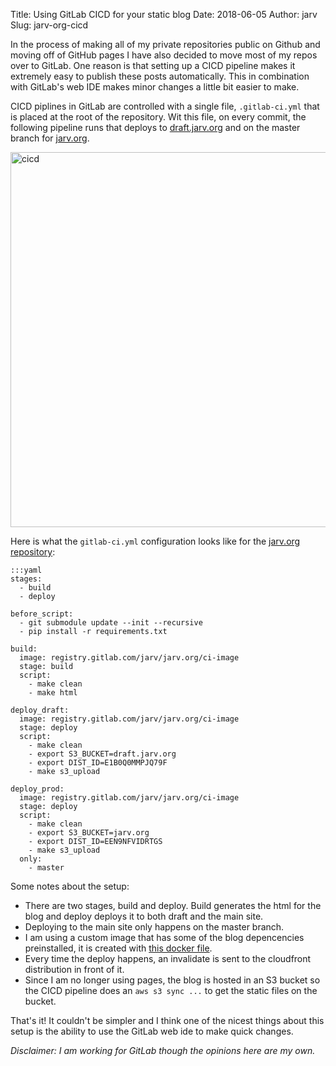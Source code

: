 Title: Using GitLab CICD for your static blog
Date: 2018-06-05
Author: jarv
Slug: jarv-org-cicd

In the process of making all of my private repositories public on Github and moving off of GitHub
pages I have also decided to move most of my repos over to GitLab. 
One reason is that setting up a CICD pipeline makes it 
extremely easy to publish these posts automatically. This in combination with GitLab's
web IDE makes minor changes a little bit easier to make.

CICD piplines in GitLab are controlled with a single file, `.gitlab-ci.yml` that is placed
at the root of the repository.
Wit this file, on every commit, the following pipeline runs that deploys to [draft.jarv.org](https://draft.jarv.org)
and on the master branch for [jarv.org](https://jarv.org).

<img src="{attach}static/jarv-cicd.png" width="600px" alt="cicd"/>

Here is what the `gitlab-ci.yml` configuration looks like for the [jarv.org repository](https://gitlab.com/jarv/jarv.org/blob/master/.gitlab-ci.yml):

```
:::yaml
stages:
  - build
  - deploy

before_script:
  - git submodule update --init --recursive
  - pip install -r requirements.txt

build:
  image: registry.gitlab.com/jarv/jarv.org/ci-image
  stage: build
  script:
    - make clean
    - make html

deploy_draft:
  image: registry.gitlab.com/jarv/jarv.org/ci-image
  stage: deploy
  script:
    - make clean
    - export S3_BUCKET=draft.jarv.org
    - export DIST_ID=E1B0Q0MMPJQ79F
    - make s3_upload

deploy_prod:
  image: registry.gitlab.com/jarv/jarv.org/ci-image
  stage: deploy
  script:
    - make clean
    - export S3_BUCKET=jarv.org
    - export DIST_ID=EEN9NFVIDRTGS
    - make s3_upload
  only:
    - master
```

Some notes about the setup:

* There are two stages, build and deploy. Build generates the html for the blog and deploy deploys it to both draft and the main site.
* Deploying to the main site only happens on the master branch.
* I am using a custom image that has some of the blog depencencies preinstalled, it is created with [this docker file](https://gitlab.com/jarv/jarv.org/blob/master/Dockerfile-ci).
* Every time the deploy happens, an invalidate is sent to the cloudfront distribution in front of it.
* Since I am no longer using pages, the blog is hosted in an S3 bucket so the CICD pipeline does an `aws s3 sync ...` to get the static files on the bucket.

That's it! It couldn't be simpler and I think one of the nicest things about this setup is the ability to use the GitLab web ide to make quick changes.

_Disclaimer: I am working for GitLab though the opinions here are my own._
